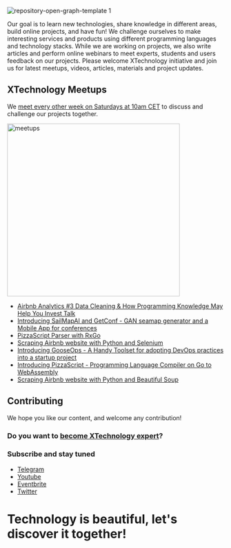 ![repository-open-graph-template 1](https://user-images.githubusercontent.com/1259644/115153860-493a2880-a078-11eb-85c8-201b1512ee4b.png)

Our goal is to learn new technologies, share knowledge in different areas, build online projects, and have fun! We challenge ourselves to make interesting services and products using different programming languages and technology stacks. While we are working on projects, we also write articles and perform online webinars to meet experts, students and users feedback on our projects. Please welcome XTechnology initiative and join us for latest meetups, videos, articles, materials and project updates.

## XTechnology Meetups

We [meet every other week on Saturdays at 10am CET](https://www.eventbrite.co.uk/o/xtechnology-32181547901) to discuss and challenge our projects together.

<img width="400" alt="meetups" src="https://user-images.githubusercontent.com/1259644/115154277-4fc99f80-a07a-11eb-9070-e002050f498e.png">

- [Airbnb Analytics #3 Data Cleaning & How Programming Knowledge May Help You Invest Talk](https://www.eventbrite.co.uk/e/airbnb-analytics-3-data-cleaning-how-programming-helps-investing-talk-tickets-150721884213)
- [Introducing SailMapAI and GetConf - GAN seamap generator and a Mobile App for conferences](https://youtu.be/7jtzvDK2mKk)
- [PizzaScript Parser with RxGo](https://youtu.be/a3RvC2fvr_g)
- [Scraping Airbnb website with Python and Selenium](https://youtu.be/L8ooiuBnZ8M)
- [Introducing GooseOps - A Handy Toolset for adopting DevOps practices into a startup project](https://youtu.be/3ofIaeM4nls)
- [Introducing PizzaScript - Programming Language Compiler on Go to WebAssembly](https://youtu.be/V6naUYo1Wdk)
- [Scraping Airbnb website with Python and Beautiful Soup](https://youtu.be/B7uOXdHc8jc)

## Contributing

We hope you like our content, and welcome any contribution!

### Do you want to [become XTechnology expert](https://forms.gle/8xc1j7cf8h3sEZ6W8)?

### Subscribe and stay tuned

- [Telegram](https://t.me/xtechn)
- [Youtube](https://www.youtube.com/channel/UCQZNnzybEi0vvNbeDB0qABQ)
- [Eventbrite](https://www.eventbrite.co.uk/o/xtechnology-32181547901)
- [Twitter](https://twitter.com/XTechnology5)

# Technology is beautiful, let's discover it together!
